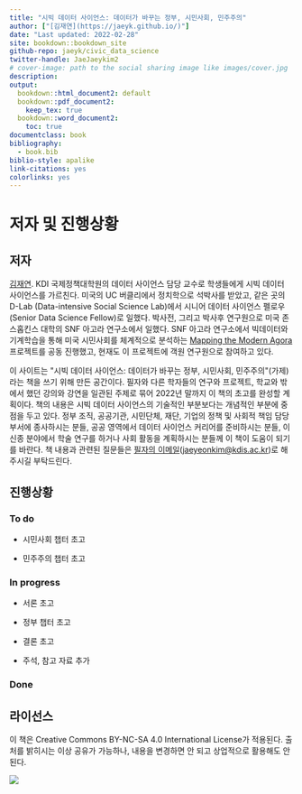 ```yaml
---
title: "시빅 데이터 사이언스: 데이터가 바꾸는 정부, 시민사회, 민주주의"
author: ["[김재연](https://jaeyk.github.io/)"]
date: "Last updated: 2022-02-28"
site: bookdown::bookdown_site
github-repo: jaeyk/civic_data_science
twitter-handle: JaeJaeykim2
# cover-image: path to the social sharing image like images/cover.jpg
description:
output:
  bookdown::html_document2: default
  bookdown::pdf_document2:
    keep_tex: true
  bookdown::word_document2:
    toc: true
documentclass: book
bibliography:
  - book.bib
biblio-style: apalike
link-citations: yes
colorlinks: yes
---
```


# 저자 및 진행상황

## 저자

[김재연](https://jaeyk.github.io/). KDI 국제정책대학원의 데이터 사이언스 담당 교수로 학생들에게 시빅 데이터 사이언스를 가르친다. 미국의 UC 버클리에서 정치학으로 석박사를 받았고, 같은 곳의 D-Lab (Data-intensive Social Science Lab)에서 시니어 데이터 사이언스 펠로우(Senior Data Science Fellow)로 일했다. 박사전, 그리고 박사후 연구원으로 미국 존스홉킨스 대학의 SNF 아고라 연구소에서 일했다. SNF 아고라 연구소에서 빅데이터와 기계학습을 통해 미국 시민사회를 체계적으로 분석하는 [Mapping the Modern Agora](https://snfagora.jhu.edu/project/mapping-the-modern-agora/) 프로젝트를 공동 진행했고, 현재도 이 프로젝트에 객원 연구원으로 참여하고 있다.

이 사이트는 "시빅 데이터 사이언스: 데이터가 바꾸는 정부, 시민사회, 민주주의"(가제)라는 책을 쓰기 위해 만든 공간이다. 필자와 다른 학자들의 연구와 프로젝트, 학교와 밖에서 했던 강의와 강연을 일관된 주제로 묶어 2022년 말까지 이 책의 초고를 완성할 계획이다. 책의 내용은 시빅 데이터 사이언스의 기술적인 부분보다는 개념적인 부분에 중점을 두고 있다. 정부 조직, 공공기관, 시민단체, 재단, 기업의 정책 및 사회적 책임 담당 부서에 종사하시는 분들, 공공 영역에서 데이터 사이언스 커리어를 준비하시는 분들, 이 신종 분야에서 학술 연구를 하거나 사회 활동을 계획하시는 분들께 이 책이 도움이 되기를 바란다. 책 내용과 관련된 질문들은 [필자의 이메일](jaeyeonkim@kdis.ac.kr)(jaeyeonkim@kdis.ac.kr)로 해주시길 부탁드린다.

## 진행상황

### To do

- 시민사회 챕터 초고

- 민주주의 챕터 초고

### In progress

- 서론 초고

- 정부 챕터 초고

- 결론 초고

- 주석, 참고 자료 추가

### Done

## 라이선스

이 책은 Creative Commons BY-NC-SA 4.0 International License가 적용된다. 출처를 밝히시는 이상 공유가 가능하나, 내용을 변경하면 안 되고 상업적으로 활용해도 안 된다.

![](https://upload.wikimedia.org/wikipedia/commons/thumb/f/f1/Cc-by-nc-nd_icon.svg/180px-Cc-by-nc-nd_icon.svg.png)
